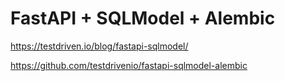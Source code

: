 # FastAPI + SQLModel + Alembic

https://testdriven.io/blog/fastapi-sqlmodel/

https://github.com/testdrivenio/fastapi-sqlmodel-alembic
